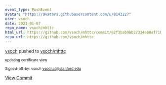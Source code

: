 ```yaml
---
event_type: PushEvent
avatar: "https://avatars.githubusercontent.com/u/814322?"
user: vsoch
date: 2021-01-07
repo_name: vsoch/mhttc
html_url: https://github.com/vsoch/mhttc/commit/62f3bab9bb27334a60af710549b088750eef5e14
repo_url: https://github.com/vsoch/mhttc
---
```


<a href='https://github.com/vsoch' target='_blank'>vsoch</a> pushed to <a href='https://github.com/vsoch/mhttc' target='_blank'>vsoch/mhttc</a>

<small>updating certificate view

Signed-off-by: vsoch <vsochat@stanford.edu></small>

<a href='https://github.com/vsoch/mhttc/commit/62f3bab9bb27334a60af710549b088750eef5e14' target='_blank'>View Commit</a>
